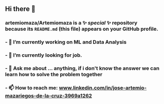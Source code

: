 ## Hi there 👋

### **artemiomaza/Artemiomaza** is a ✨ _special_ ✨ repository because its `README.md` (this file) appears on your GitHub profile.

### - 🔭 I’m currently working on ML and Data Analysis
### - 🤔 I’m currently looking for job.
### - 💬 Ask me about ... anything, if i don't know the answer we can learn how to solve the problem together
### - 📫 How to reach me: www.linkedin.com/in/jose-artemio-mazariegos-de-la-cruz-3969a1262
